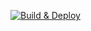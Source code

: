 [![Build & Deploy](https://github.com/nadjem/StepRunningCoach/actions/workflows/ios.yml/badge.svg)](https://github.com/nadjem/StepRunningCoach/actions/workflows/ios.yml)
